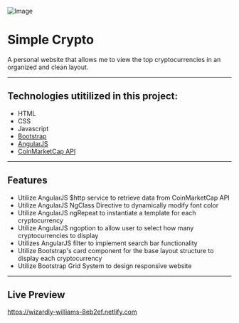 ![Image](https://forexrank.co/wp-content/uploads/2018/03/crypto.png
)
# Simple Crypto   

A personal website that allows me to view the top cryptocurrencies in an organized and clean layout. 

------------------------------------------------------------------------------------------------------------------------------  

## Technologies utitilized in this project:
- HTML
- CSS
- Javascript
- [Bootstrap](https://getbootstrap.com) 
- [AngularJS](https://angularjs.org/)
- [CoinMarketCap API](https://coinmarketcap.com/api/) 

---------------------------------------------------------------------------------------------------------------------------

## Features
- Utilize AngularJS $http service to retrieve data from CoinMarketCap API
- Utilize AngularJS NgClass Directive to dynamically modify font color
- Utilize AngularJS ngRepeat to instantiate a template for each cryptocurrency 
- Utilize AngularJS ngoption to allow user to select how many cryptocurrencies to display
- Utilizes AngularJS filter to implement search bar functionality
- Utilize Bootstrap's card component for the base layout structure to display each cryptocurrency 
- Utilize Bootstrap Grid System to design responsive website
---------------------------------------------------------------------------------------------------------------------------
## Live Preview
https://wizardly-williams-8eb2ef.netlify.com
